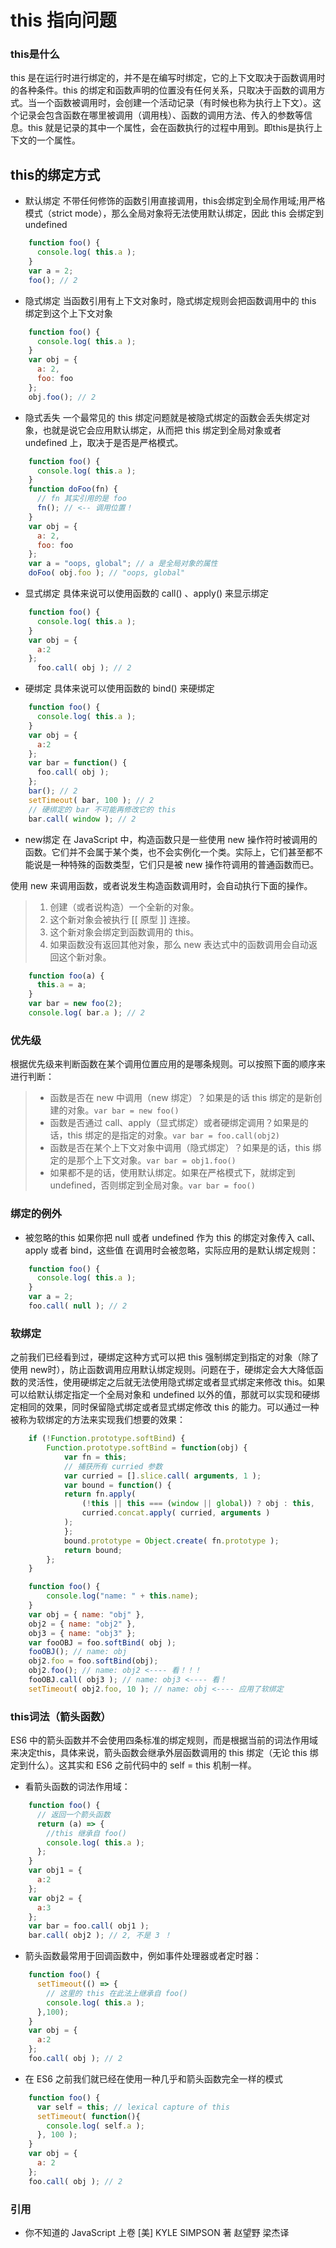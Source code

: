 # this 指向问题

### this是什么
this 是在运行时进行绑定的，并不是在编写时绑定，它的上下文取决于函数调用时的各种条件。this 的绑定和函数声明的位置没有任何关系，只取决于函数的调用方式。当一个函数被调用时，会创建一个活动记录（有时候也称为执行上下文）。这个记录会包含函数在哪里被调用（调用栈）、函数的调用方法、传入的参数等信息。this 就是记录的其中一个属性，会在函数执行的过程中用到。即this是执行上下文的一个属性。

## this的绑定方式
- 默认绑定 
不带任何修饰的函数引用直接调用，this会绑定到全局作用域;用严格模式（strict mode），那么全局对象将无法使用默认绑定，因此 this 会绑定到 undefined

``` javascript 
    function foo() {
      console.log( this.a );
    }
    var a = 2;
    foo(); // 2
```

- 隐式绑定 
当函数引用有上下文对象时，隐式绑定规则会把函数调用中的 this 绑定到这个上下文对象

``` javascript 
    function foo() {
      console.log( this.a );
    }
    var obj = {
      a: 2,
      foo: foo
    };
    obj.foo(); // 2
```

- 隐式丢失 
一个最常见的 this 绑定问题就是被隐式绑定的函数会丢失绑定对象，也就是说它会应用默认绑定，从而把 this 绑定到全局对象或者 undefined 上，取决于是否是严格模式。

```javascript
    function foo() {
      console.log( this.a );
    }
    function doFoo(fn) {
      // fn 其实引用的是 foo
      fn(); // <-- 调用位置！
    }
    var obj = {
      a: 2,
      foo: foo
    };
    var a = "oops, global"; // a 是全局对象的属性
    doFoo( obj.foo ); // "oops, global"
```

- 显式绑定 
具体来说可以使用函数的 call() 、apply() 来显示绑定

``` javascript 
    function foo() {
      console.log( this.a );
    }
    var obj = {
      a:2
    };
      foo.call( obj ); // 2
```

- 硬绑定 
具体来说可以使用函数的 bind() 来硬绑定

``` javascript 
    function foo() {
      console.log( this.a );
    }
    var obj = {
      a:2
    };
    var bar = function() {
      foo.call( obj );
    };
    bar(); // 2
    setTimeout( bar, 100 ); // 2
    // 硬绑定的 bar 不可能再修改它的 this
    bar.call( window ); // 2
```

- new绑定
在 JavaScript 中，构造函数只是一些使用 new 操作符时被调用的函数。它们并不会属于某个类，也不会实例化一个类。实际上，它们甚至都不能说是一种特殊的函数类型，它们只是被 new 操作符调用的普通函数而已。

使用 new 来调用函数，或者说发生构造函数调用时，会自动执行下面的操作。
> 1. 创建（或者说构造）一个全新的对象。
> 2. 这个新对象会被执行 [[ 原型 ]] 连接。
> 3. 这个新对象会绑定到函数调用的 this。
> 4. 如果函数没有返回其他对象，那么 new 表达式中的函数调用会自动返回这个新对象。

``` javascript
    function foo(a) {
      this.a = a;
    }
    var bar = new foo(2);
    console.log( bar.a ); // 2
```

### 优先级 
根据优先级来判断函数在某个调用位置应用的是哪条规则。可以按照下面的顺序来进行判断：
> - 函数是否在 new 中调用（new 绑定）？如果是的话 this 绑定的是新创建的对象。`var bar = new foo()`
> - 函数是否通过 call、apply（显式绑定）或者硬绑定调用？如果是的话，this 绑定的是指定的对象。`var bar = foo.call(obj2)` 
> - 函数是否在某个上下文对象中调用（隐式绑定）？如果是的话，this 绑定的是那个上下文对象。`var bar = obj1.foo()` 
> - 如果都不是的话，使用默认绑定。如果在严格模式下，就绑定到 undefined，否则绑定到全局对象。`var bar = foo()` 

### 绑定的例外

- 被忽略的this 
如果你把 null 或者 undefined 作为 this 的绑定对象传入 call、apply 或者 bind，这些值
在调用时会被忽略，实际应用的是默认绑定规则：

``` javascript 
    function foo() {
      console.log( this.a );
    }
    var a = 2;
    foo.call( null ); // 2
```

### 软绑定 
之前我们已经看到过，硬绑定这种方式可以把 this 强制绑定到指定的对象（除了使用 new时），防止函数调用应用默认绑定规则。问题在于，硬绑定会大大降低函数的灵活性，使用硬绑定之后就无法使用隐式绑定或者显式绑定来修改 this。如果可以给默认绑定指定一个全局对象和 undefined 以外的值，那就可以实现和硬绑定相同的效果，同时保留隐式绑定或者显式绑定修改 this 的能力。可以通过一种被称为软绑定的方法来实现我们想要的效果：

``` javascript 
    if (!Function.prototype.softBind) {
        Function.prototype.softBind = function(obj) {
            var fn = this;
            // 捕获所有 curried 参数
            var curried = [].slice.call( arguments, 1 );
            var bound = function() {
            return fn.apply(
                (!this || this === (window || global)) ? obj : this,
                curried.concat.apply( curried, arguments )
            );
            };
            bound.prototype = Object.create( fn.prototype );
            return bound;
        };
    }

    function foo() {
        console.log("name: " + this.name);
    }
    var obj = { name: "obj" },
    obj2 = { name: "obj2" },
    obj3 = { name: "obj3" };
    var fooOBJ = foo.softBind( obj );
    fooOBJ(); // name: obj
    obj2.foo = foo.softBind(obj);
    obj2.foo(); // name: obj2 <---- 看！！！
    fooOBJ.call( obj3 ); // name: obj3 <---- 看！
    setTimeout( obj2.foo, 10 ); // name: obj <---- 应用了软绑定
```

### this词法（箭头函数）

ES6 中的箭头函数并不会使用四条标准的绑定规则，而是根据当前的词法作用域来决定this，具体来说，箭头函数会继承外层函数调用的 this 绑定（无论 this 绑定到什么）。这其实和 ES6 之前代码中的 self = this 机制一样。

- 看箭头函数的词法作用域：

``` javascript 
    function foo() {
      // 返回一个箭头函数
      return (a) => {
        //this 继承自 foo()
        console.log( this.a );
      };
    }
    var obj1 = {
      a:2
    };
    var obj2 = {
      a:3
    };
    var bar = foo.call( obj1 );
    bar.call( obj2 ); // 2, 不是 3 ！
```

- 箭头函数最常用于回调函数中，例如事件处理器或者定时器：

``` javascript 
    function foo() {
      setTimeout(() => {
        // 这里的 this 在此法上继承自 foo()
        console.log( this.a );
      },100);
    }
    var obj = {
      a:2
    };
    foo.call( obj ); // 2
```

- 在 ES6 之前我们就已经在使用一种几乎和箭头函数完全一样的模式

``` javascript 
    function foo() {
      var self = this; // lexical capture of this
      setTimeout( function(){
        console.log( self.a );
      }, 100 );
    }
    var obj = {
      a: 2
    };
    foo.call( obj ); // 2
```

### 引用
- 你不知道的 JavaScript 上卷 [美] KYLE SIMPSON 著 赵望野 梁杰译